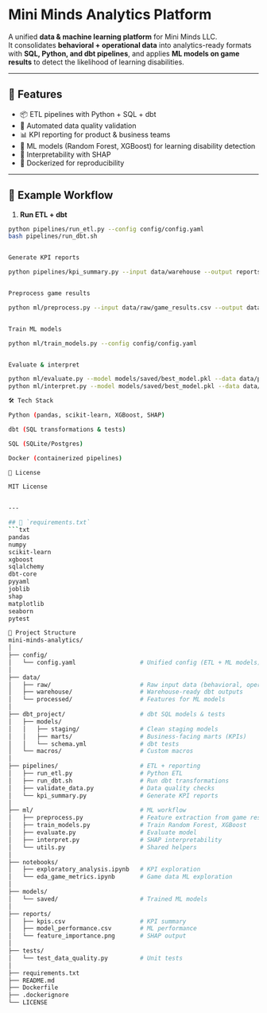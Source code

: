 
# Mini Minds Analytics Platform

A unified **data & machine learning platform** for Mini Minds LLC.  
It consolidates **behavioral + operational data** into analytics-ready formats with **SQL, Python, and dbt pipelines**, and applies **ML models on game results** to detect the likelihood of learning disabilities.

---

## 🚀 Features
- 📦 ETL pipelines with Python + SQL + dbt  
- 🧪 Automated data quality validation  
- 📊 KPI reporting for product & business teams  
- 🧠 ML models (Random Forest, XGBoost) for learning disability detection  
- 🔎 Interpretability with SHAP  
- 🐳 Dockerized for reproducibility  

---

## 📂 Example Workflow

1. **Run ETL + dbt**
```bash
python pipelines/run_etl.py --config config/config.yaml
bash pipelines/run_dbt.sh


Generate KPI reports

python pipelines/kpi_summary.py --input data/warehouse --output reports/kpis.csv


Preprocess game results

python ml/preprocess.py --input data/raw/game_results.csv --output data/processed/features.csv


Train ML models

python ml/train_models.py --config config/config.yaml


Evaluate & interpret

python ml/evaluate.py --model models/saved/best_model.pkl --data data/processed/features.csv
python ml/interpret.py --model models/saved/best_model.pkl --data data/processed/features.csv

🛠️ Tech Stack

Python (pandas, scikit-learn, XGBoost, SHAP)

dbt (SQL transformations & tests)

SQL (SQLite/Postgres)

Docker (containerized pipelines)

📜 License

MIT License


---

## 🔹 `requirements.txt`
```txt
pandas
numpy
scikit-learn
xgboost
sqlalchemy
dbt-core
pyyaml
joblib
shap
matplotlib
seaborn
pytest

🔹 Project Structure
mini-minds-analytics/
│
├── config/
│   └── config.yaml                  # Unified config (ETL + ML models)
│
├── data/
│   ├── raw/                         # Raw input data (behavioral, operational, game results)
│   ├── warehouse/                   # Warehouse-ready dbt outputs
│   └── processed/                   # Features for ML models
│
├── dbt_project/                     # dbt SQL models & tests
│   ├── models/
│   │   ├── staging/                 # Clean staging models
│   │   ├── marts/                   # Business-facing marts (KPIs)
│   │   └── schema.yml               # dbt tests
│   └── macros/                      # Custom macros
│
├── pipelines/                       # ETL + reporting
│   ├── run_etl.py                   # Python ETL
│   ├── run_dbt.sh                   # Run dbt transformations
│   ├── validate_data.py             # Data quality checks
│   └── kpi_summary.py               # Generate KPI reports
│
├── ml/                              # ML workflow
│   ├── preprocess.py                # Feature extraction from game results
│   ├── train_models.py              # Train Random Forest, XGBoost
│   ├── evaluate.py                  # Evaluate model
│   ├── interpret.py                 # SHAP interpretability
│   └── utils.py                     # Shared helpers
│
├── notebooks/
│   ├── exploratory_analysis.ipynb   # KPI exploration
│   └── eda_game_metrics.ipynb       # Game data ML exploration
│
├── models/
│   └── saved/                       # Trained ML models
│
├── reports/
│   ├── kpis.csv                     # KPI summary
│   ├── model_performance.csv        # ML performance
│   └── feature_importance.png       # SHAP output
│
├── tests/
│   └── test_data_quality.py         # Unit tests
│
├── requirements.txt
├── README.md
├── Dockerfile
├── .dockerignore
└── LICENSE
